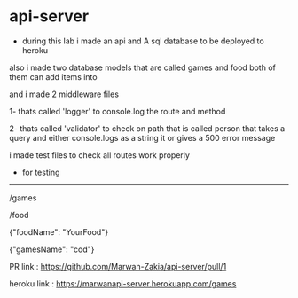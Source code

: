 # api-server

* during this lab i made an api and A sql database to be deployed to heroku 

also i made two database models that are called games and food both of them can add items into 

and i made 2 middleware files

1- thats called 'logger' to console.log the route and method


2- thats called 'validator' to check on path that is called person that takes a query and either console.logs as a string it or gives a 500 error message



i made test files to check all routes work properly

* for testing
-------------
/games

/food

{"foodName": "YourFood"}

{"gamesName": "cod"}

PR link : https://github.com/Marwan-Zakia/api-server/pull/1


heroku link : https://marwanapi-server.herokuapp.com/games